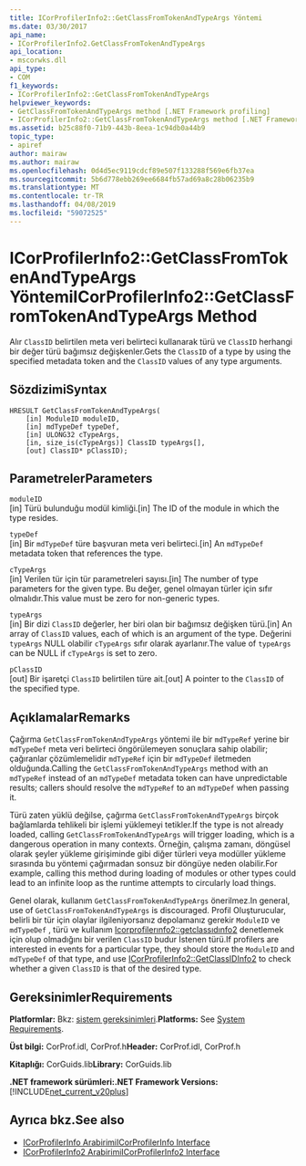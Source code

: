 ```yaml
---
title: ICorProfilerInfo2::GetClassFromTokenAndTypeArgs Yöntemi
ms.date: 03/30/2017
api_name:
- ICorProfilerInfo2.GetClassFromTokenAndTypeArgs
api_location:
- mscorwks.dll
api_type:
- COM
f1_keywords:
- ICorProfilerInfo2::GetClassFromTokenAndTypeArgs
helpviewer_keywords:
- GetClassFromTokenAndTypeArgs method [.NET Framework profiling]
- ICorProfilerInfo2::GetClassFromTokenAndTypeArgs method [.NET Framework profiling]
ms.assetid: b25c88f0-71b9-443b-8eea-1c94db0a44b9
topic_type:
- apiref
author: mairaw
ms.author: mairaw
ms.openlocfilehash: 0d4d5ec9119cdcf89e507f133288f569e6fb37ea
ms.sourcegitcommit: 5b6d778ebb269ee6684fb57ad69a8c28b06235b9
ms.translationtype: MT
ms.contentlocale: tr-TR
ms.lasthandoff: 04/08/2019
ms.locfileid: "59072525"
---
```

# <a name="icorprofilerinfo2getclassfromtokenandtypeargs-method"></a><span data-ttu-id="e0513-102">ICorProfilerInfo2::GetClassFromTokenAndTypeArgs Yöntemi</span><span class="sxs-lookup"><span data-stu-id="e0513-102">ICorProfilerInfo2::GetClassFromTokenAndTypeArgs Method</span></span>
<span data-ttu-id="e0513-103">Alır `ClassID` belirtilen meta veri belirteci kullanarak türü ve `ClassID` herhangi bir değer türü bağımsız değişkenler.</span><span class="sxs-lookup"><span data-stu-id="e0513-103">Gets the `ClassID` of a type by using the specified metadata token and the `ClassID` values of any type arguments.</span></span>  
  
## <a name="syntax"></a><span data-ttu-id="e0513-104">Sözdizimi</span><span class="sxs-lookup"><span data-stu-id="e0513-104">Syntax</span></span>  
  
```  
HRESULT GetClassFromTokenAndTypeArgs(  
    [in] ModuleID moduleID,  
    [in] mdTypeDef typeDef,  
    [in] ULONG32 cTypeArgs,  
    [in, size_is(cTypeArgs)] ClassID typeArgs[],  
    [out] ClassID* pClassID);  
```  
  
## <a name="parameters"></a><span data-ttu-id="e0513-105">Parametreler</span><span class="sxs-lookup"><span data-stu-id="e0513-105">Parameters</span></span>  
 `moduleID`  
 <span data-ttu-id="e0513-106">[in] Türü bulunduğu modül kimliği.</span><span class="sxs-lookup"><span data-stu-id="e0513-106">[in] The ID of the module in which the type resides.</span></span>  
  
 `typeDef`  
 <span data-ttu-id="e0513-107">[in] Bir `mdTypeDef` türe başvuran meta veri belirteci.</span><span class="sxs-lookup"><span data-stu-id="e0513-107">[in] An `mdTypeDef` metadata token that references the type.</span></span>  
  
 `cTypeArgs`  
 <span data-ttu-id="e0513-108">[in] Verilen tür için tür parametreleri sayısı.</span><span class="sxs-lookup"><span data-stu-id="e0513-108">[in] The number of type parameters for the given type.</span></span> <span data-ttu-id="e0513-109">Bu değer, genel olmayan türler için sıfır olmalıdır.</span><span class="sxs-lookup"><span data-stu-id="e0513-109">This value must be zero for non-generic types.</span></span>  
  
 `typeArgs`  
 <span data-ttu-id="e0513-110">[in] Bir dizi `ClassID` değerler, her biri olan bir bağımsız değişken türü.</span><span class="sxs-lookup"><span data-stu-id="e0513-110">[in] An array of `ClassID` values, each of which is an argument of the type.</span></span> <span data-ttu-id="e0513-111">Değerini `typeArgs` NULL olabilir `cTypeArgs` sıfır olarak ayarlanır.</span><span class="sxs-lookup"><span data-stu-id="e0513-111">The value of `typeArgs` can be NULL if `cTypeArgs` is set to zero.</span></span>  
  
 `pClassID`  
 <span data-ttu-id="e0513-112">[out] Bir işaretçi `ClassID` belirtilen türe ait.</span><span class="sxs-lookup"><span data-stu-id="e0513-112">[out] A pointer to the `ClassID` of the specified type.</span></span>  
  
## <a name="remarks"></a><span data-ttu-id="e0513-113">Açıklamalar</span><span class="sxs-lookup"><span data-stu-id="e0513-113">Remarks</span></span>  
 <span data-ttu-id="e0513-114">Çağırma `GetClassFromTokenAndTypeArgs` yöntemi ile bir `mdTypeRef` yerine bir `mdTypeDef` meta veri belirteci öngörülemeyen sonuçlara sahip olabilir; çağıranlar çözümlemelidir `mdTypeRef` için bir `mdTypeDef` iletmeden olduğunda.</span><span class="sxs-lookup"><span data-stu-id="e0513-114">Calling the `GetClassFromTokenAndTypeArgs` method with an `mdTypeRef` instead of an `mdTypeDef` metadata token can have unpredictable results; callers should resolve the `mdTypeRef` to an `mdTypeDef` when passing it.</span></span>  
  
 <span data-ttu-id="e0513-115">Türü zaten yüklü değilse, çağırma `GetClassFromTokenAndTypeArgs` birçok bağlamlarda tehlikeli bir işlemi yüklemeyi tetikler.</span><span class="sxs-lookup"><span data-stu-id="e0513-115">If the type is not already loaded, calling `GetClassFromTokenAndTypeArgs` will trigger loading, which is a dangerous operation in many contexts.</span></span> <span data-ttu-id="e0513-116">Örneğin, çalışma zamanı, döngüsel olarak şeyler yükleme girişiminde gibi diğer türleri veya modüller yükleme sırasında bu yöntemi çağırmadan sonsuz bir döngüye neden olabilir.</span><span class="sxs-lookup"><span data-stu-id="e0513-116">For example, calling this method during loading of modules or other types could lead to an infinite loop as the runtime attempts to circularly load things.</span></span>  
  
 <span data-ttu-id="e0513-117">Genel olarak, kullanım `GetClassFromTokenAndTypeArgs` önerilmez.</span><span class="sxs-lookup"><span data-stu-id="e0513-117">In general, use of `GetClassFromTokenAndTypeArgs` is discouraged.</span></span> <span data-ttu-id="e0513-118">Profil Oluşturucular, belirli bir tür için olaylar ilgileniyorsanız depolamanız gerekir `ModuleID` ve `mdTypeDef` , türü ve kullanım [Icorprofilerınfo2::getclassıdınfo2](../../../../docs/framework/unmanaged-api/profiling/icorprofilerinfo2-getclassidinfo2-method.md) denetlemek için olup olmadığını bir verilen `ClassID` budur İstenen türü.</span><span class="sxs-lookup"><span data-stu-id="e0513-118">If profilers are interested in events for a particular type, they should store the `ModuleID` and `mdTypeDef` of that type, and use [ICorProfilerInfo2::GetClassIDInfo2](../../../../docs/framework/unmanaged-api/profiling/icorprofilerinfo2-getclassidinfo2-method.md) to check whether a given `ClassID` is that of the desired type.</span></span>  
  
## <a name="requirements"></a><span data-ttu-id="e0513-119">Gereksinimler</span><span class="sxs-lookup"><span data-stu-id="e0513-119">Requirements</span></span>  
 <span data-ttu-id="e0513-120">**Platformlar:** Bkz: [sistem gereksinimleri](../../../../docs/framework/get-started/system-requirements.md).</span><span class="sxs-lookup"><span data-stu-id="e0513-120">**Platforms:** See [System Requirements](../../../../docs/framework/get-started/system-requirements.md).</span></span>  
  
 <span data-ttu-id="e0513-121">**Üst bilgi:** CorProf.idl, CorProf.h</span><span class="sxs-lookup"><span data-stu-id="e0513-121">**Header:** CorProf.idl, CorProf.h</span></span>  
  
 <span data-ttu-id="e0513-122">**Kitaplığı:** CorGuids.lib</span><span class="sxs-lookup"><span data-stu-id="e0513-122">**Library:** CorGuids.lib</span></span>  
  
 **<span data-ttu-id="e0513-123">.NET framework sürümleri:</span><span class="sxs-lookup"><span data-stu-id="e0513-123">.NET Framework Versions:</span></span>** [!INCLUDE[net_current_v20plus](../../../../includes/net-current-v20plus-md.md)]  
  
## <a name="see-also"></a><span data-ttu-id="e0513-124">Ayrıca bkz.</span><span class="sxs-lookup"><span data-stu-id="e0513-124">See also</span></span>

- [<span data-ttu-id="e0513-125">ICorProfilerInfo Arabirimi</span><span class="sxs-lookup"><span data-stu-id="e0513-125">ICorProfilerInfo Interface</span></span>](../../../../docs/framework/unmanaged-api/profiling/icorprofilerinfo-interface.md)
- [<span data-ttu-id="e0513-126">ICorProfilerInfo2 Arabirimi</span><span class="sxs-lookup"><span data-stu-id="e0513-126">ICorProfilerInfo2 Interface</span></span>](../../../../docs/framework/unmanaged-api/profiling/icorprofilerinfo2-interface.md)
